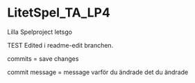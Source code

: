 

# LitetSpel_TA_LP4
Lilla Spelproject letsgo

TEST
Edited i readme-edit branchen.

commits = save changes

commit message = message varför du ändrade det du ändrade
